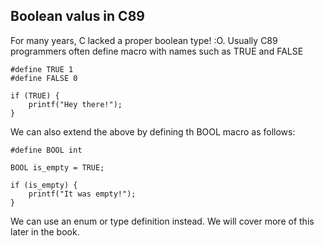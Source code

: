 ## Boolean valus in C89

For many years, C lacked a proper boolean type! :O. Usually C89 programmers often define
macro with names such as TRUE and FALSE

```
#define TRUE 1
#define FALSE 0

if (TRUE) {
	printf("Hey there!");
}
```

We can also extend the above by defining th BOOL macro as follows:

```
#define BOOL int

BOOL is_empty = TRUE;

if (is_empty) {
	printf("It was empty!");
}
```

We can use an enum or type definition instead. We will cover more of this later in the book.

